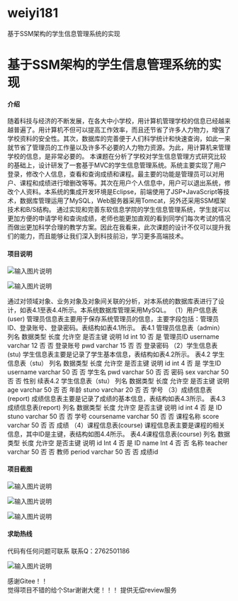 # weiyi181
基于SSM架构的学生信息管理系统的实现

# 基于SSM架构的学生信息管理系统的实现


#### 介绍
随着科技与经济的不断发展，在各大中小学校，用计算机管理学校的信息已经越来越普遍了。用计算机不但可以提高工作效率，而且还节省了许多人力物力，增强了学校资料的安全性。其次，数据库的完善便于人们科学统计和快速查询，如此一来就节省了管理员的工作量以及许多不必要的人力物力资源。为此，用计算机来管理学校的信息，是非常必要的。
本课题在分析了学校对学生信息管理方式研究比较的基础上，设计研发了一套基于MVC的学生信息管理系统。系统主要实现了用户登录，修改个人信息，查看和查询成绩和课程。最主要的功能是管理员可以对用户、课程和成绩进行增删改等等。其次在用户个人信息中，用户可以退出系统，修改个人资料。本系统的集成开发环境是Eclipse，前端使用了JSP+JavaScript等技术，数据库管理运用了MySQL，Web服务器采用Tomcat，另外还采用SSM框架技术和B/S结构。
通过实现和完善东软信息学院的学生信息管理系统，学生就可以更加方便的申请学号和查询成绩，老师也能更加直观的看到同学们每次考试的情况而做出更加科学合理的教学方案。因此在我看来，此次课题的设计不仅可以提升我们的能力，而且能够让我们深入到科技前沿，学习更多高端技术。







#### 项目说明
![输入图片说明](https://images.gitee.com/uploads/images/2021/0209/014704_7e338e51_8650135.png "屏幕截图.png")


![输入图片说明](https://images.gitee.com/uploads/images/2021/0209/014718_87cd3e7a_8650135.png "屏幕截图.png")

通过对领域对象、业务对象及对象间关联的分析，对本系统的数据库表进行了设计，如表4.1至表4.4所示。本系统数据库管理采用MySQL。
（1）用户信息表(user)
管理员信息表主要用于保存系统管理员的信息，主要字段包括：管理员ID、登录账号、登录密码。表结构如表4.1所示。
表4.1 管理员信息表（admin）
列名	数据类型	长度	允许空	是否主键	说明
Id	int	10	否	是	管理员ID
username	varchar	12	否	否	登录账号
pwd	varchar	15	否	否	登录密码
 （2）学生信息表(stu)
     学生信息表主要是记录了学生基本信息，表结构如表4.2所示。
表4.2 学生信息表（stu）
列名	数据类型	长度	允许空	是否主键	说明
id	int	4	否	是	学生ID
username	varchar	50	否	否	学生名
pwd	varchar	50	否	否	密码
sex	varchar	50	否	否	性别
       续表4.2 学生信息表（stu）
列名	数据类型	长度	允许空	是否主键	说明
age	varchar	50	否	否	年龄
stuno	varchar	20	否	否	学号
（3）成绩信息表(report)
      成绩信息表主要是记录了成绩的基本信息，表结构如表4.3所示。
表4.3成绩信息表(report)
列名	数据类型	长度	允许空	是否主键	说明
id	int	4	否	是	ID
stuno	varchar	50	否	否	学号
coursename	varchar	50	否	否	课程名称
score	varchar	50	否	否	成绩
     （4）课程信息表(course)
课程信息表主要是课程的相关信息，其中ID是主键，表结构如图4.4所示。
表4.4课程信息表(course)
列名	数据类型	长度	允许空	是否主键	说明
id	Int	4	否	是	ID
name	Int	4	否	否	名称
teacher	varchar	50	否	否	教师
period	varchar	50	否	否	成绩id




#### 项目截图

![输入图片说明](https://images.gitee.com/uploads/images/2021/0209/014742_1719e2b3_8650135.png "屏幕截图.png")

![输入图片说明](https://images.gitee.com/uploads/images/2021/0209/014749_2e16c11f_8650135.png "屏幕截图.png")

![输入图片说明](https://images.gitee.com/uploads/images/2021/0209/014754_7aaaedf6_8650135.png "屏幕截图.png")


#### 求助热线




代码有任何问题可联系
联系Q：2762501186

                            
![输入图片说明](https://images.gitee.com/uploads/images/2020/1119/003728_cd598bb9_4865385.jpeg "微信.jpg")           

感谢Gitee！！  
觉得项目不错的给个Star谢谢大佬！！！
提供无偿review服务

